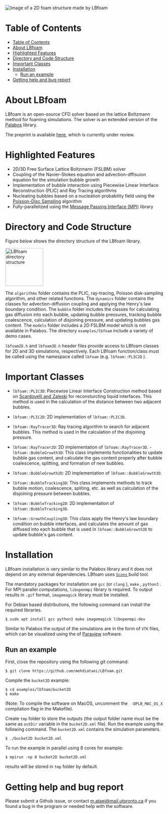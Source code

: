 ![Image of a 2D foam structure made by LBfoam](imgs/2Dfoam.png)

# Table of Contents

- [Table of Contents](#table-of-contents)
- [About LBfoam](#about-lbfoam)
- [Highlighted Features](#highlighted-features)
- [Directory and Code Structure](#directory-and-code-structure)
- [Important Classes](#important-classes)
- [Installation](#installation)
  - [Run an example](#run-an-example)
- [Getting help and bug report](#getting-help-and-bug-report)

# About LBfoam

LBfoam is an open-source CFD solver based on the lattice Boltzmann method for foaming simulations. The solver is an extended version of the [Palabos](https://palabos.unige.ch/) library.

The preprint is available [here](https://arxiv.org/abs/1908.04262), which is currently under review. 
# Highlighted Features

* 2D/3D Free Surface Lattice Boltzmann (FSLBM) solver
* Coupling of the Navier-Stokes equation and advection-dffisuion equation for the simulation bubble growth
* Implementation of bubble interaction using Piecewise Linear Interface Reconstruction (PLIC) and Ray Tracing algorithms
* Nucleating bubbles based on a nucleation probability field using the [Poisson-Disc Sampling](https://en.wikipedia.org/wiki/Poisson_sampling) algorithm
* Fully-parallelized using the [Message Passing Interface (MPI)](https://www.open-mpi.org/) library

# Directory and Code Structure

Figure below shows the directory structure of the LBfoam library.

<img src="imgs/directoryTree.png " alt="LBfoam directory structure" width="120" >

The `algorithms` folder contains the PLIC, ray-tracing, Poisson disk-sampling algorithm, and other related functions. The `dynamics` folder contains the classes for advection-diffusion coupling and applying the Henry's law boundary condition. The `bubble` folder includes the classes for calculating gas diffusion into each bubble, updating bubble pressures, tracking bubble coalescence, calculation of disjoining pressure, and updating bubbles gas content. The `models` folder includes a 2D FSLBM model which is not available in Palabos. The directory `examples/lbfoam` include a variety of demo cases.

`lbfoam2D.h` and `lbfoam3D.h` header files provide access to LBfoam classes for 2D and 3D simulations, respectively. Each LBfoam function/class must be called using the namespace called `lbfoam` (e.g. `lbfoam::PLIC2D` ).

# Important Classes



- `lbfoam::PLIC3D`: Piecewise Linear Interface Construction method based on [Scardovelli and Zaleski](https://www.sciencedirect.com/science/article/pii/S0021999100965677) for reconsturcting liquid interfaces. This method is used in the calculation of the distance between two adjacent bubbles.

- `lbfoam::PLIC2D`: 2D implementation of `lbfoam::PLIC3D`.
- `lbfoam::RayTracer3D`: Ray tracing algorithm to search for adjacent bubbles. This method is used in the calculation of the disjoining pressure.
- `lbfoam::RayTracer2D`: 2D implementation of `lbfoam::RayTracer3D`.
-`lbfoam::BubbleGrowth3D`: This class implements functionalities to update bubble gas content, and calculate the gas content properly after bubble coalescence, splitting, and formation of new bubbles.
- `lbfoam::BubbleGrowth2D`: 2D implementation of `lbfoam::BubbleGrowth3D`.
- `lbfoam::BubbleTracking3D`: This class implements methods to track bubble motion, coalescence, spliting, etc. as well as calculation of the disjoining pressure between bubbles.
- `lbfoam::BubbleTracking2D`: 2D implementation of `lbfoam::BubbleTracking3D`.
- `lbfoam::GrowthCoupling3D`: This class apply the Henry's law boundary condition on bubble interfaces, and calculates the amount of gas diffused into each bubble that is used in `lbfoam::BubbleGrowth3D` to update bubble's gas content.
  
# Installation

LBfoam installation is very similar to the Palabos library and it does not depend on any external dependencies. LBfoam uses [ `Scons` ](https://scons.org/) build tool.

The mandatory packages for installation are `gcc` (or `clang` ), `make` , `python3` . For MPI parallel computations, `libopenmpi` library is required. To output results in `.gif` format, `imagemagick` library must be installed.

For Debian based distributions, the following command can install the required libraries.

``` 
$ sudo apt install gcc python3 make imagemagick libopenmpi-dev
```

Similar to Palabos the output of the simulations are in the form of `VTK` files, which can be visualized using the
of [Paraview](https://www.paraview.org/) software.

## Run an example

First, close the repository using the following git command:

``` 
$ git clone https://github.com/mehdiataei/LBfoam.git
```

Compile the `bucket2D` example:

``` 
$ cd examples/lbfoam/bucket2D
$ make
```

(Note: To compile the software on MacOS, uncomment the ` -DPLB_MAC_OS_X` compilation flag in the Makefile).

Create `tmp` folder to store the outputs (the output folder name must be the same as `outDir` variable in the `bucket2D.xml` file). Run the example using the following command. The `bucket2D.xml` contains the simulation parameters.

``` 
$ ./bucket2D bucket2D.xml
```

To run the example in parallel using 8 cores for example:

``` 
$ mpirun -np 8 bucket2D bucket2D.xml
```

results will be stored in `tmp` folder by default.
# Getting help and bug report

Please submit a Github issue, or contact m.ataei@mail.utoronto.ca if you found a bug in the program or needed help with the software.
